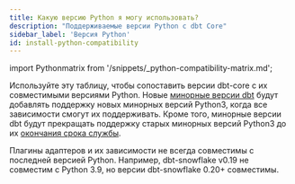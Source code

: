 ```yaml
---
title: Какую версию Python я могу использовать?
description: "Поддерживаемые версии Python с dbt Core"
sidebar_label: 'Версия Python'
id: install-python-compatibility
---
```


import Pythonmatrix from '/snippets/_python-compatibility-matrix.md';

Используйте эту таблицу, чтобы сопоставить версии dbt-core с их совместимыми версиями Python. Новые [минорные версии dbt](/docs/dbt-versions/core#minor-versions) будут добавлять поддержку новых минорных версий Python3, когда все зависимости смогут их поддерживать. Кроме того, минорные версии dbt будут прекращать поддержку старых минорных версий Python3 до их [окончания срока службы](https://endoflife.date/python).

<Pythonmatrix/>

Плагины адаптеров и их зависимости не всегда совместимы с последней версией Python. Например, dbt-snowflake v0.19 не совместим с Python 3.9, но версии dbt-snowflake 0.20+ совместимы.